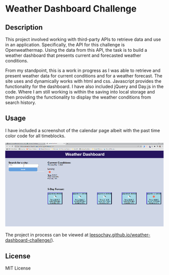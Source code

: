 # Weather Dashboard Challenge

## Description

This project involved working with third-party APIs to retrieve data and use in an application. Specifically, the API for this challenge is Openweathermap. Using the data from this API, the task is to build a weather
dashboard that presents current and forecasted weather conditions.

From my standpoint, this is a work in progress as I was able to retrieve and present weather data for current conditions and for a weather forecast. The site uses and dynamically works with html and css. Javascript
provides the functionality for the dashboard. I have also included jQuery and Day.js in the code. Where I am still working is within the saving into local storage and then providing the functionality to display the
weather conditions from search history.

## Usage

I have included a screenshot of the calendar page albeit with the past time color code for all timeblocks.

![Lee Sochay Weather Dashboard Challenge screenshot](assets/weather-dashboard-screenshot.png)

The project in process can be viewed at [leesochay.github.io/weather-dashboard-challenge/](https://leesochay.github.io/weather-dashboard-challenge/)).

## License

MIT License
